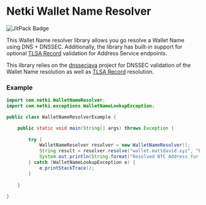 # Netki Wallet Name Resolver

![JitPack Badge](https://img.shields.io/github/tag/netkicorp/java-wns-resolver.svg?label=JitPack)

This Wallet Name resolver library allows you go resolve a Wallet Name using DNS + DNSSEC. Additionally, the library has 
built-in support for optional [TLSA Record](https://tools.ietf.org/html/rfc6698) validation for Address Service endpoints. 

This library relies on the [dnssecjava](https://github.com/ibauersachs/dnssecjava) project for DNSSEC validation of
the Wallet Name resolution as well as [TLSA Record](https://tools.ietf.org/html/rfc6698) resolution.

### Example

```java
import com.netki.WalletNameResolver;
import com.netki.exceptions.WalletNameLookupException;

public class WalletNameResolverExample {

    public static void main(String[] args) throws Exception {
    
        try {
            WalletNameResolver resolver = new WalletNameResolver();
            String result = resolver.resolve("wallet.mattdavid.xyz", "btc");
            System.out.println(String.format("Resolved BTC Address for wallet.mattdavid.xyz: %s", result));  
        } catch (WalletNameLookupException e) {
            e.printStackTrace();
        }
    
    }
    
}
```